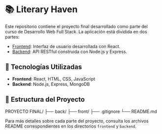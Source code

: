 # 📚 Literary Haven

Este repositorio contiene el proyecto final desarrollado como parte del curso de Desarrollo Web Full Stack. La aplicación está dividida en dos partes:

- [Frontend](./front/README.md): Interfaz de usuario desarrollada con React.
- [Backend](./back/README.md): API RESTful construida con Node.js y Express.

## 🚀 Tecnologías Utilizadas

- **Frontend**: React, HTML, CSS, JavaScript
- **Backend**: Node.js, Express, MongoDB

## 📂 Estructura del Proyecto

PROYECTO FINAL/
├── back/
├── front/
├── .gitignore
└── README.md


Para más detalles sobre cada parte del proyecto, consulta los archivos README correspondientes en los directorios `frontend` y `backend`.
